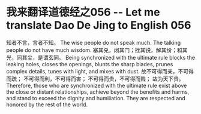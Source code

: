 # 我来翻译道德经之056 -- Let me translate Dao De Jing to English 056

知者不言，言者不知。
The wise people do not speak much. The talking people do not have much wisdom.
塞其兑，闭其门；挫其锐，解其纷；和其光，同其尘，是谓玄同。
Being synchronized with the ultimate rule blocks the leaking holes, closes the openings, blunts the sharp blades, prunes complex details, tunes with light, and mixes with dust.
故不可得而亲，不可得而疏；
不可得而利，不可得而害；
不可得而贵，不可得而贱；
故为天下贵。
Therefore, those who are synchronized with the ultimate rule exist above the close or distant relationships, achieve beyond the benefits and harms, and stand to exceed the dignity and humiliation. They are respected and honored by the rest of the world.
